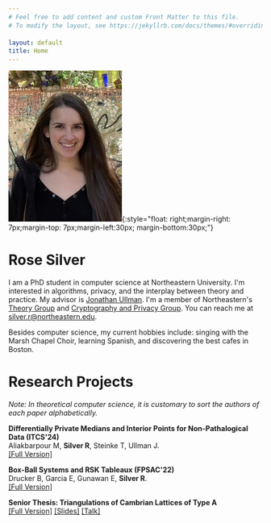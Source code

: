 ```yaml
---
# Feel free to add content and custom Front Matter to this file.
# To modify the layout, see https://jekyllrb.com/docs/themes/#overriding-theme-defaults

layout: default
title: Home
---
```


![profile picture.](/imgs/profile_pic.jpg){:style="float: right;margin-right: 7px;margin-top: 7px;margin-left:30px; margin-bottom:30px;"}


# Rose Silver

I am a PhD student in computer science at Northeastern University. I'm interested in algorithms, privacy, and the interplay between theory and practice. My advisor is [Jonathan Ullman](https://jonathan-ullman.github.io/). I'm a member of Northeastern's [Theory Group](https://www2.ccs.neu.edu/theory/) and [Cryptography and Privacy Group](https://neucrypt.github.io/). You can reach me at silver.r@northeastern.edu. 

Besides computer science, my current hobbies include: singing with the Marsh Chapel Choir, learning Spanish, and discovering the best cafes in Boston.


# Research Projects
*Note:  In theoretical computer science, it is customary to sort the authors of each paper alphabetically.*

**Differentially Private Medians and Interior Points for Non-Pathalogical Data (ITCS'24)**\
Aliakbarpour M, **Silver R**, Steinke T, Ullman J. \
[[Full Version]](https://arxiv.org/pdf/2305.13440.pdf) 

**Box-Ball Systems and RSK Tableaux (FPSAC'22)**\
Drucker B, Garcia E, Gunawan E, **Silver R**.\
[[Full Version]](https://arxiv.org/pdf/2112.03780.pdf)

**Senior Thesis: Triangulations of Cambrian Lattices of Type A**\
[[Full Version]](/files/senior_thesis.pdf) [[Slides]](/files/senior_thesis_slides.pdf) [[Talk]](https://www.youtube.com/watch?v=aFhcHNa69WM)

